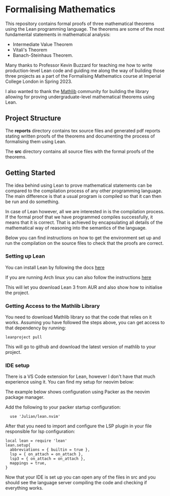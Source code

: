 # Formalising Mathematics

This repository contains formal proofs of three mathematical theorems using
the Lean programming language. The theorems are some of the most fundamental
statements in mathematical analysis:

- Intermediate Value Theorem
- Vitali's Theorem
- Banach-Steinhaus Theorem.

Many thanks to Professor Kevin Buzzard for teaching me how to write production-level
Lean code and guiding me along the way of building those three projects as a part
of the Formalising Mathematics course at Imperial College London in Spring 2023.

I also wanted to thank the [Mathlib](https://github.com/leanprover-community/mathlib)
community for building the library allowing for proving undergraduate-level
mathematical theorems using Lean.

## Project Structure

The **reports** directory contains tex source files and generated pdf reports
stating written proofs of the theorems and documenting the process of formalising
them using Lean.

The **src** directory contains all source files with the formal proofs of the
theorems.

## Getting Started

The idea behind using Lean to prove mathematical statements can be compared to
the compilation process of any other programming language. The main difference
is that a usual program is compiled so that it can then be run and do something.

In case of Lean however, all we are interested in is the compilation process.
If the formal proof that we have programmed compiles successfully, it means that
it is correct. That is achieved by encapsulating all details of the mathematical
way of reasoning into the semantics of the language.

Below you can find instructions on how to get the environment set up and run
the compilation on the source files to check that the proofs are correct.

### Setting up Lean

You can install Lean by following the docs [here](https://leanprover-community.github.io/get_started.html)

If you are running Arch linux you can also follow the instructions [here](https://wiki.archlinux.org/title/Lean_Theorem_Prover#:~:text=exe%20cache%20get-,Lean%203%20via%20the%20AUR,-Install%20lean%2Dcommunity)

This will let you download Lean 3 from AUR and also show how to initialise the project.

### Getting Access to the Mathlib Library

You need to download Mathlib library so that the code that relies on it works.
Assuming you have followed the steps above, you can get access to that dependency
by running:

```
leanproject pull
```

This will go to github and download the latest version of mathlib to your project.

### IDE setup

There is a VS Code extension for Lean, however I don't have that much experience
using it. You can find my setup for neovim below:

The example below shows configuration using Packer as the neovim package manager.

Add the following to your packer startup configuration:

```
  use 'Julian/lean.nvim'
```

After that you need to import and configure the LSP plugin in your file responsible for lsp
configuration:

```
local lean = require 'lean'
lean.setup{
  abbreviations = { builtin = true },
  lsp = { on_attach = on_attach },
  lsp3 = { on_attach = on_attach },
  mappings = true,
}
```

Now that your IDE is set up you can open any of the files in src and you should
see the language server compiling the code and checking if everything works.




